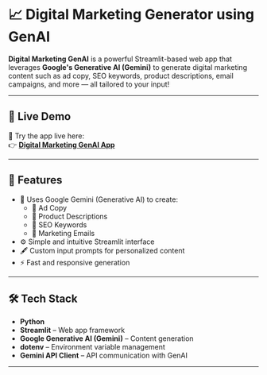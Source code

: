 # 📈 Digital Marketing Generator using GenAI

**Digital Marketing GenAI** is a powerful Streamlit-based web app that leverages **Google's Generative AI (Gemini)** to generate digital marketing content such as ad copy, SEO keywords, product descriptions, email campaigns, and more — all tailored to your input!

---

## 🔗 Live Demo

🚀 Try the app live here:  
👉 **[Digital Marketing GenAI App](https://digital-marketing-genai.streamlit.app/)**

---

## 🎯 Features

- 🧠 Uses Google Gemini (Generative AI) to create:
  - 📢 Ad Copy
  - 📝 Product Descriptions
  - 🔑 SEO Keywords
  - 📧 Marketing Emails
- ⚙️ Simple and intuitive Streamlit interface
- 🖋️ Custom input prompts for personalized content
- ⚡ Fast and responsive generation

---

## 🛠️ Tech Stack

- **Python**
- **Streamlit** – Web app framework
- **Google Generative AI (Gemini)** – Content generation
- **dotenv** – Environment variable management
- **Gemini API Client** – API communication with GenAI

---
